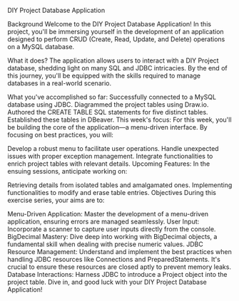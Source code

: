 DIY Project Database Application

Background
Welcome to the DIY Project Database Application! In this project, you'll be immersing yourself in the development of an application designed to perform CRUD (Create, Read, Update, and Delete) operations on a MySQL database.

What it does?
The application allows users to interact with a DIY Project database, shedding light on many SQL and JDBC intricacies. By the end of this journey, you'll be equipped with the skills required to manage databases in a real-world scenario.

What you've accomplished so far:
Successfully connected to a MySQL database using JDBC.
Diagrammed the project tables using Draw.io.
Authored the CREATE TABLE SQL statements for five distinct tables.
Established these tables in DBeaver.
This week's focus:
For this week, you'll be building the core of the application—a menu-driven interface. By focusing on best practices, you will:

Develop a robust menu to facilitate user operations.
Handle unexpected issues with proper exception management.
Integrate functionalities to enrich project tables with relevant details.
Upcoming Features:
In the ensuing sessions, anticipate working on:

Retrieving details from isolated tables and amalgamated ones.
Implementing functionalities to modify and erase table entries.
Objectives
During this exercise series, your aims are to:

Menu-Driven Application: Master the development of a menu-driven application, ensuring errors are managed seamlessly.
User Input: Incorporate a scanner to capture user inputs directly from the console.
BigDecimal Mastery: Dive deep into working with BigDecimal objects, a fundamental skill when dealing with precise numeric values.
JDBC Resource Management: Understand and implement the best practices when handling JDBC resources like Connections and PreparedStatements. It's crucial to ensure these resources are closed aptly to prevent memory leaks.
Database Interactions: Harness JDBC to introduce a Project object into the project table.
Dive in, and good luck with your DIY Project Database Application!
